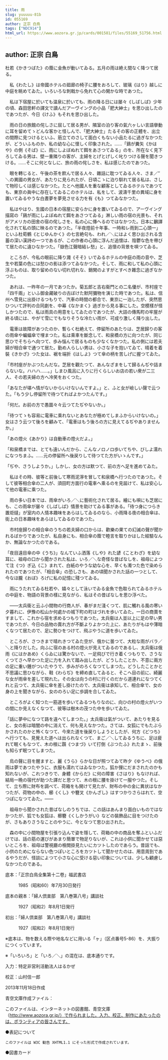 ```yaml
---
title: 雨
slug: yuuuuu-81b
id: 055169
author: 正宗 白鳥
tags: ["NDC914"]
html_url: https://www.aozora.gr.jp/cards/001581/files/55169_51756.html
---
```


## author: 正宗 白鳥

杜若《かきつばた》の蔭に金魚が動いてゐる。五月の雨は絶え間なく降つて居る。

　私《わたし》は帝國ホテルの廻廊の椅子に腰をおろして、玻璃《はり》越しに中庭を眺めてゐた。いろいろな刺戟から免れて心の閑かな時であつた。

　私は下宿屋に於いても温泉に於いても、雨の降る日には屡々《しばしば》少年の頃、森田思軒の譯文で讀んだアーヴイングの小品「肥大紳士」を思ひ出したのであつたが、今日《けふ》もそれを思ひ出した。

　雨の日の旅館の侘しさに屈して居る男が、隣室の泊り客の氣六ヶしい言語擧動に耳を留めてゝどんな客かと怪しんで、「肥大紳士」たるその客の正體を、出立の間際に見つけるといふ、筋立てのさして面白くもない小品たるに過ぎなかつたが、どういふものか、私の幼な心に懷しく印象された。……「鷄が糞矢《かはや》の側《そば》に、雨にしよぼぬれて餌をあさつてゐる」のを、所在なく見下ろしてゐる男は、壁一重隣りの客が、主婦をとげとげしく叱りつける聲を聞きつける。……そこに何となしに、旅の雨の侘しさを、私は感じたのであつた。

　眼を轉じると、午後の茶を飮んで居る人々、雜話に耽つてゐる人々、さま／″＼の異國の男女が、あたりに見られたが、日頃こゝに泊り馴れて居る私は、さして物珍しくは感じなかつた。たとへ他國人を重な顧客としてゐるホテルであつても、東京の眞中に存在してゐるこのホテルは、私をして、波濤千里の異域に身を置いてゐるやうな白晝夢を夢見させる力を有《も》つてゐなかつた。

　私はやはり、生國の日本の宿屋に安らかに身を置いてゐるので、アーヴイング描寫の「鷄が雨にしよぼぬれて餌をあさつてゐる」淋しい雨の宿の光景も、それがアメリカの田舍の宿の侘しさを、私の心に傳へるのではなかつた。日本に飜譯化されて私の頭に映るのであつた。「半夜燈前十年事、一時和レ雨到二心頭一」といふ杜荀鶴《とじゆんかく》の七言絶句も、われ／＼にはよく思ひ出される含蓄の深い漢詩の一つであるが、この作者の心頭に浮んだ追懷は、陰鬱な色を帶びて居たのに違ひなかつた。「嶽色江聲暗結レ愁」と、追懷の背景を唄つてゐる。

　ところが、今私の眼前に降り濺《そそ》いでゐるホテルの中庭の雨の音や、芝生や若葉の色には愁ひの影は添つてゐなかつた。そして、雨に和して私の心頭に浮ぶものは、取り留めのない切れ切れな、銷閑のよすがとすべき雜念に過ぎなかつた。



　あれは、一昨年の一月であつたか。菊五郎と吉右衞門との二名優が、市村座で「四千兩」といふ御金藏破りの古ぼけた默阿彌物を演じた時であつた。私は、信州へ雪見に出掛けるつもりで、汽車の時間の都合で、東京に一泊したが、突然思ひついて評判の合同劇を、中幕《なかまく》過ぎから見る事にした。空模樣が怪しかつたので、私は雨具の用意をしてゐたのであつたが、大詰の傳馬町の牢屋が終る頃には、やがて雪にでもなりそうな冷たい雨が、可成り激しく降り出した。

　電車は故障があつたのか、暫らく杜絶えて、停留所のあたりは、芝居歸りの客の雨傘や蝙蝠傘で埋まつた。私は乘車を斷念して、和泉橋の方に向つたが、同じ思ひでそちらへ向つて、歩み惱んで居るものも少なくなかつた。私の側には若夫婦が相合傘で通つて居た。勤め人らしい男は、小さな子を抱いてゐて、晴着を着裝《きかざ》つた女は、裾を端折《はしよ》つて傘の柄を苦しげに握つてゐた。

「市村座がかぶつたんだな。芝居を觀たつて、あんなざまをして歸るんぢや詰まらないな。ハハハ……。」しまひ風呂に入りに行くらしいお店の若い衆が二三人、その若夫婦の方へ冷笑をおくつた。

「あなたが堪へ情がないからいけないんですよ。」と、ふと女が嶮しい聲で云つた。「もう少し停留所で待つてればよかつたんです。」

「何だ。お前の方で愚圖々々云つてたぢやないか。」

「待つてゝも容易に電車に乘れないとあなたが極めてしまふからいけないの。」女はさう云つて後ろを顧みて、「電車はもう後ろの方に見えてるぢやありませんか。」

「あの燈火《あかり》は自動車の燈火だよ。」

「和泉橋までは、とても遠いんだから、こんなノロノロ歩いてちや、びしよ濡れになつちまふ。……元の停留所へ後戻りして待つてた方がいゝんです。」

「ぢや、さうしようか。」しかし、女の方は默つて、前の方へ足を進めてゐた。

　私はその時、彼等と前後して寒雨泥濘を冒して和泉橋へ行つたのであつた。そして彼等相合傘の二人が、須田町方面行の電車へ乘るのを見屆けて、私は安心して他の電車に乘つた。

　雨の多い日本では、雨傘がいろ／＼に藝術化されて居る。繪にも唄にも芝居にも、この雨傘が屡々《しばしば》情景を助けてゐる事がある。「待つ身につらき置炬燵」が室内の人情本趣味をあらはしてゐるのなら、小雨降る夜の相合傘は、街上の日本趣味をあらはしてゐるのであつた。

　市村座歸りの相合傘のうちの若夫婦の口からは、歡樂の果ての幻滅の聲が聞かれるばかりであつたが、私自身にも、相合傘の蔭で睦言を取りかはした經驗なんか、無論なかつたのである。

「夜目遠目傘の中《うち》」なんていふ洒落《しや》れた諺《ことわざ》を幼な耳に、祖母の口から聞かされた私は、いろ／＼な奇怪な昔ばなしを、祖母によつて注《つ》ぎ込《こ》まれて、白紙のやうな幼な心を、早くも濁つた色で染められたのであつたが、「相合傘」の恐しさも、あの頃聞かされた話の一つとして、今なほ朧《おぼ》ろげに私の記憶に殘つてゐる。

　雨にうたれてゐる杜若や、嬉々として泳いでゐる金魚で色取られてゐるホテルの中庭を、物語の背景の樣に見ながら、私はその昔ばなしを思ひ浮べた。

　――太兵衞と云ふ小間物の行商人が、春がまだ淺くつて、肌に觸れる風の寒い夕暮れに、伊豫の松山か何處かの城下町の町はづれを歩いてゐた。一日の商賣をすまして、これから宿を求めるつもりであつた。太兵衞は人並以上に足の早い男であつたが、今日の品物の賣れ方が不斷よりよかつた上に、あたりがもはや薄暗くなつて居たので、足に勢ひをつけて、飛ぶやうに道を歩いてゐた。

　ところが、さつきまで晴れきつてゐた空が、俄かに曇つて、大粒な雨がバラ／＼と降りだした。向ふに宿のある村の燈火が見えてゐるのであるし、太兵衞は俄雨《にはかあめ》くらゐには驚かないで、一足飛びで行き着くつもりで、さうなくつてさへ早かつた足に力を入れて踏み出したが、どうしたことか、不意に兩方の足に重い錘がついたやうで、歩みがのろくなつてしまつた。どうしたことかと不思議に思ひながら、鞋《わらぢ》を締め直してゐると、そこへ目の前に、綺麗な女が雨傘を差して現れた。その女は向うの村に行くのだから道連れになつてくれと云つて、太兵衞に傘を差し掛けたので、太兵衞は承知して、相合傘で、女の身の上を聞きながら、女ののろい足に歩調を合してゐた。

　ところがよく知つた一筋道を歩いてゐるつもりなのに、向ひの村の燈火がいつの間にか見えなくなつて、彼等は樹木の茂つた中を歩いてゐた。

「話に夢中になつて路を違へてしまつた。」太兵衞は氣がついて、あたりを見ると、女の影は暗闇の中に消えて、何も見えなかつた。さては、女狐にでもたぶらかされたのかと怖くなつて、今來た道を後戻りしようとしたが、何方《どつち》へ行つても、見覺えた道へは出られなくつて、まご／＼してゐるうちに、足は疲れて眠くもなつて、木の根に躓《つまづ》いて打倒《ぶつたふ》れたまゝ、前後も知らず眠つてしまつた。

　烏の聲に目を醒ますと、麗《うら》らかな日が照つてゐて昨夕《ゆうべ》の俄雨は夢であつたやうに、衣服も濡れてはゐなかつた。狐か狸にだまされたのかも知れないが、これつきりで、身體《からだ》に何の障害《さはり》もなければ、結局一晩の宿代が助つた譯だと思つて、木の根に腰を掛けて一服やつた。そして、立ち際に財布を調べて、荷箱をも開けて見たが、財布の中の金に異状はなかつたが、荷物の中の、櫛《くし》や簪叉《かんざし》はすつかりさらはれて、空つぽになつてゐた。――

　祖母から聞かされた昔ばなしのうちでは、この話はあんまり面白いものではなかつたが、狐でも女狐は、櫛簪《くしかうがい》などの裝飾品に目をつけたのが、さもありさうなことのやうに、今となつて思ひ出された。

　森の中に小間物屋を引張り込んで姿を隱して、荷箱の中の商品を奪ふといふだけでは、話の筋の運びがあまり簡單で物足りないが、これは小供に聞かせては惡いところを、祖母は警視廳の檢閲掛見たいにカツトしたのであらう。昔話でも、小供のためにならない色つぽいところをカツトして聞かせたのは、用意周到であるやうだが、怪談によつて小さな心に受ける惡い印象については、少しも顧慮しなかつたのである。













底本：「正宗白鳥全集第十二卷」福武書店

　　　1985（昭和60）年7月30日発行

底本の親本：「婦人倶楽部　第八巻第八号」講談社

　　　1927（昭和2）年8月1日発行

初出：「婦人倶楽部　第八巻第八号」講談社

　　　1927（昭和2）年8月1日発行

※底本は、物を数える際や地名などに用いる「ヶ」（区点番号5-86）を、大振りにつくっています。

※「いろいろ」と「いろ／＼」の混在は、底本通りです。

入力：特定非営利活動法人はるかぜ

校正：山村信一郎

2013年11月18日作成

青空文庫作成ファイル：

このファイルは、インターネットの図書館、青空文庫（http://www.aozora.gr.jp/）で作られました。入力、校正、制作にあたったのは、ボランティアの皆さんです。











●表記について


	このファイルは W3C 勧告 XHTML1.1 にそった形式で作成されています。







●図書カード